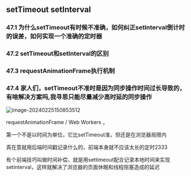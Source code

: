 ## setTimeout setInterval

### 47.1 为什么setTimeout有时候不准确，如何纠正setInterval倒计时的误差，如何实现一个准确的定时器

### 47.2 setTimeout和setInterval的区别

### 47.3 requestAnimationFrame执行机制

### 47.4 家人们，setTimeout不准时是因为同步操作时间过长导致的，有啥解决方案吗,我寻思只能尽量减少高时延的同步操作

![image-20240225150853512](D:/%E6%96%87%E4%BB%B6/typora%E5%9B%BE%E7%89%87/image-20240225150853512.png)

requestAnimationFrame / Web Workers ，

第一个不是以时间为单位，它比setTimeout准，但还是在浏览器局限内

真在意就用后端时间戳记录什么的，前端本身就不应该太长的定时2333

有个前端技巧叫做时间补偿，就是用settimeout配合记录本地时间来实现setinterval，这样就解决了浏览器的页面休眠和线程阻塞造成的延迟